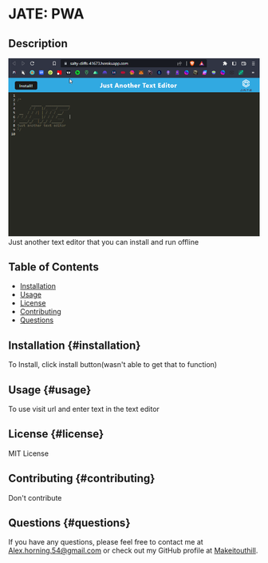 
# JATE: PWA

## Description
![Image of Site](./images/JATE_screenShot.png)       
Just another text editor that you can install and run offline

## Table of Contents
- [Installation](#installation-installation)
- [Usage](#usage-usage)
- [License](#license-license)
- [Contributing](#contributing-contributing)
- [Questions](#questions-questions)
        
## Installation {#installation}
        
To Install, click install button(wasn't able to get that to function)

## Usage {#usage}
        
To use visit url and enter text in the text editor
        
## License {#license}
        
MIT License
        
## Contributing {#contributing}
        
Don't contribute
            
## Questions {#questions}
If you have any questions, please feel free to contact me at Alex.horning.54@gmail.com 
or check out my GitHub profile at [Makeitouthill](https://github.com/Makeitouthill).